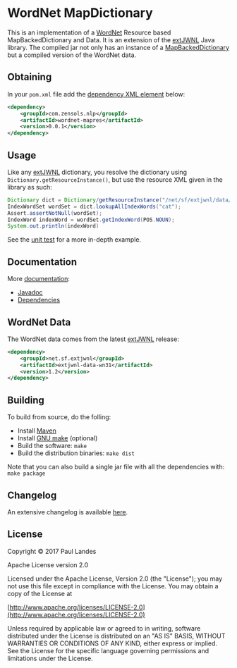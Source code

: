 # WordNet MapDictionary

This is an implementation of a [WordNet] Resource based MapBackedDictionary and
Data.  It is an extension of the [extJWNL] Java library.  The compiled jar not
only has an instance of a [MapBackedDictionary] but a compiled version of the
WordNet data.


## Obtaining

In your `pom.xml` file add
the
[dependency XML element](https://plandes.github.io/wordnet-mapres/dependency-info.html) below:
```xml
<dependency>
    <groupId>com.zensols.nlp</groupId>
    <artifactId>wordnet-mapres</artifactId>
    <version>0.0.1</version>
</dependency>
```


## Usage

Like any [extJWNL] dictionary, you resolve the dictionary using
`Dictionary.getResourceInstance()`, but use the resource XML given in the
library as such:

```java
Dictionary dict = Dictionary/getResourceInstance("/net/sf/extjwnl/data/wordnet/wn31/map/res_properties.xml");
IndexWordSet wordSet = dict.lookupAllIndexWords("cat");
Assert.assertNotNull(wordSet);
IndexWord indexWord = wordSet.getIndexWord(POS.NOUN);
System.out.println(indexWord)
```

See the [unit test] for a more in-depth example.


## Documentation

More [documentation](https://plandes.github.io/wordnet-mapres/):
* [Javadoc](https://plandes.github.io/wordnet-mapres/apidocs/index.html)
* [Dependencies](https://plandes.github.io/wordnet-mapres/dependencies.html)

## WordNet Data

The WordNet data comes from the latest [extJWNL] release:
```xml
<dependency>
    <groupId>net.sf.extjwnl</groupId>
    <artifactId>extjwnl-data-wn31</artifactId>
    <version>1.2</version>
</dependency>
```


## Building

To build from source, do the folling:

- Install [Maven](https://maven.apache.org)
- Install [GNU make](https://www.gnu.org/software/make/) (optional)
- Build the software: `make`
- Build the distribution binaries: `make dist`

Note that you can also build a single jar file with all the dependencies with: `make package`


## Changelog

An extensive changelog is available [here](CHANGELOG.md).


## License

Copyright © 2017 Paul Landes

Apache License version 2.0

Licensed under the Apache License, Version 2.0 (the "License");
you may not use this file except in compliance with the License.
You may obtain a copy of the License at

[http://www.apache.org/licenses/LICENSE-2.0](http://www.apache.org/licenses/LICENSE-2.0)

Unless required by applicable law or agreed to in writing, software
distributed under the License is distributed on an "AS IS" BASIS,
WITHOUT WARRANTIES OR CONDITIONS OF ANY KIND, either express or implied.
See the License for the specific language governing permissions and
limitations under the License.


<!-- links -->
[MapBackedDictionary]: http://extjwnl.sourceforge.net/javadocs/net/sf/extjwnl/dictionary/MapBackedDictionary.html
[WordNet]: https://wordnet.princeton.edu
[extJWNL]: http://extjwnl.sourceforge.net
[unit test]: src/test/java/com/zensols/nlp/wnmap/princeton/file/PrincetonResourceObjectDictionaryFileTest.java
